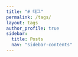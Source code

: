 ```yaml
---
title: "# 태그"
permalink: /tags/
layout: tags
author_profile: true
sidebar:
  title: Posts
  nav: "sidebar-contents"
---
```

